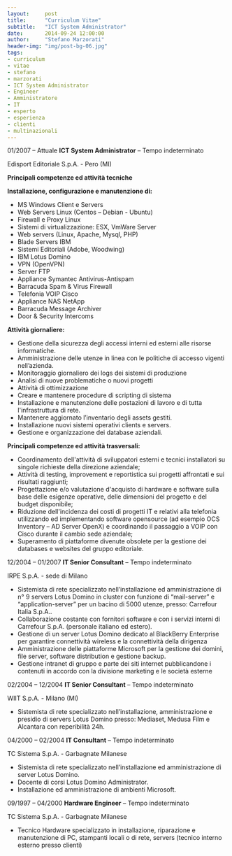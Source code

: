 ```yaml
---
layout:     post
title:      "Curriculum Vitae"
subtitle:   "ICT System Administrator"
date:       2014-09-24 12:00:00
author:     "Stefano Marzorati"
header-img: "img/post-bg-06.jpg"
tags:
- curriculum
- vitae
- stefano
- marzorati
- ICT System Administrator
- Engineer
- Amministratore
- IT
- esperto
- esperienza
- clienti
- multinazionali
---
```

01/2007 – Attuale <b>ICT System Administrator</b> – Tempo indeterminato

Edisport Editoriale S.p.A. - Pero (MI)

<b>Principali competenze ed attività tecniche</b>

<b>Installazione, configurazione e manutenzione di:</b>

- MS Windows Client e Servers
- Web Servers Linux (Centos – Debian - Ubuntu)
- Firewall e Proxy Linux
- Sistemi di virtualizzazione: ESX, VmWare Server
- Web servers (Linux, Apache, Mysql, PHP)
- Blade Servers IBM
- Sistemi Editoriali (Adobe, Woodwing)
- IBM Lotus Domino
- VPN (OpenVPN)
- Server FTP
- Appliance Symantec Antivirus-Antispam
- Barracuda Spam &amp; Virus Firewall
- Telefonia VOIP Cisco
- Appliance NAS NetApp
- Barracuda Message Archiver
- Door &amp; Security Intercoms

<b>Attività giornaliere:</b>

- Gestione della sicurezza degli accessi interni ed esterni alle risorse informatiche.
- Amministrazione delle utenze in linea con le politiche di accesso vigenti nell’azienda.
- Monitoraggio giornaliero dei logs dei sistemi di produzione
- Analisi di nuove problematiche o nuovi progetti
- Attività di ottimizzazione
- Creare e mantenere procedure di scripting di sistema
- Installazione e manutenzione delle postazioni di lavoro e di tutta l'infrastruttura di rete.
- Mantenere aggiornato l’inventario degli assets gestiti.
- Installazione nuovi sistemi operativi clients e servers.
- Gestione e organizzazione dei database aziendali.

<b>Principali competenze ed attività trasversali:</b>

- Coordinamento  dell'attività di sviluppatori esterni e tecnici installatori su singole richieste della direzione aziendale;
- Attività di testing, improvement e reportistica sui progetti affrontati e sui risultati raggiunti;
- Progettazione e/o valutazione d'acquisto di hardware e software sulla base delle esigenze operative, delle dimensioni del progetto e del budget disponibile;
- Riduzione dell'incidenza dei costi di progetti IT e relativi alla telefonia utilizzando ed implementando software opensource (ad esempio OCS Inventory – AD Server OpenX) e coordinando il passaggio a VOIP con Cisco durante il cambio sede aziendale;
- Superamento di piattaforme divenute obsolete per la gestione dei databases e websites del gruppo editoriale.


12/2004 – 01/2007 <b>IT Senior Consultant</b> – Tempo indeterminato

IRPE S.p.A. - sede di Milano

- Sistemista di rete specializzato nell’installazione ed amministrazione di n° 9 servers Lotus Domino in cluster con funzione di “mail-server” e “application-server” per un bacino di 5000 utenze, presso: Carrefour Italia S.p.A..
- Collaborazione costante con fornitori software e con i servizi interni di Carrefour S.p.A. (personale italiano ed estero).
- Gestione di un server Lotus Domino dedicato al BlackBerry Enterprise per garantire connettività wireless e la connettività della dirigenza
- Amministrazione delle piattaforme Microsoft per la gestione dei domini, file server, software distribution e gestione backup.
- Gestione intranet di gruppo e parte dei siti internet pubblicandone i contenuti in accordo con la divisione marketing e le società esterne


02/2004 – 12/2004 <b>IT Senior Consultant</b> – Tempo indeterminato

WIIT S.p.A. - Milano (MI)

- Sistemista di rete specializzato nell’installazione, amministrazione e presidio di servers Lotus Domino presso: Mediaset, Medusa Film e Alcantara con reperibilità 24h.


04/2000 – 02/2004 <b>IT Consultant</b> – Tempo indeterminato

TC Sistema S.p.A. - Garbagnate Milanese

- Sistemista di rete specializzato nell’installazione ed amministrazione di server Lotus Domino.
- Docente di corsi Lotus Domino Administrator.
- Installazione ed amministrazione di ambienti Microsoft.

09/1997 – 04/2000 <b>Hardware Engineer</b> – Tempo indeterminato

TC Sistema S.p.A. - Garbagnate Milanese

- Tecnico Hardware specializzato in installazione, riparazione e manutenzione di PC, stampanti locali o di rete, servers (tecnico interno esterno presso clienti)
